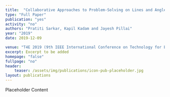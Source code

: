 ```yaml
---
title:  "Collaborative Approaches to Problem-Solving on Lines and Angles Using Augmented Reality"
type: "Full Paper"
publication: "yes"
activity: "no"
authors: "Pratiti Sarkar, Kapil Kadam and Jayesh Pillai"
year: "2019"
date: 2019-12-09

venue: "T4E 2019 (9th IEEE International Conference on Technology for Education), Goa, India"
excerpt: Excerpt to be added
homepage: "false"
fullpage: "no"
header:
    teaser: /assets/img/publications/icon-pub-placeholder.jpg
layout: publications    
---
```


Placeholder Content